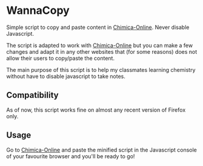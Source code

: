# WannaCopy

Simple script to copy and paste content in [Chimica-Online](http://www.chimica-online.it). Never disable Javascript.

The script is adapted to work with [Chimica-Online](http://www.chimica-online.it) but you can make a few changes and adapt it in any other websites that (for some reasons) does not allow their users to copy/paste the content.

The main purpose of this script is to help my classmates learning chemistry without have to disable javascript to take notes.

## Compatibility

As of now, this script works fine on almost any recent version of Firefox only.

## Usage

Go to [Chimica-Online](http://www.chimica-online.it) and paste the minified script in the Javascript console of your favourite browser and you'll be ready to go!
